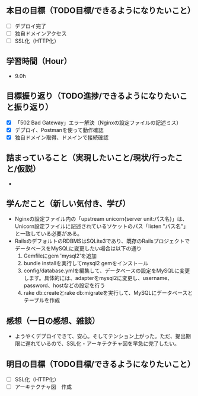 ## 本日の目標（TODO目標/できるようになりたいこと）
- [ ] デプロイ完了
- [ ] 独自ドメインアクセス
- [ ] SSL化（HTTP化）
　
## 学習時間（Hour）
- 9.0h

## 目標振り返り（TODO進捗/できるようになりたいこと振り返り）
- [x] 「502 Bad Gateway」エラー解決（Nginxの設定ファイルの記述ミス）
- [x] デプロイ、Postmanを使って動作確認
- [x] 独自ドメイン取得、ドメインで接続確認

##  詰まっていること（実現したいこと/現状/行ったこと/仮説）
-

## 学んだこと（新しい気付き、学び）
- Nginxの設定ファイル内の「upstream unicorn{server unit:パス名}」は、Unicorn設定ファイルに記述されているソケットのパス「listen "パス名"」と一致している必要がある。
- RailsのデフォルトのRDBMSはSQLite3であり、既存のRailsプロジェクトでデータベースをMySQLに変更したい場合は以下の通り
  1. Gemfileにgem 'mysql2'を追加
  2. bundle installを実行してmysql2 gemをインストール
  3. config/database.ymlを編集して、データベースの設定をMySQLに変更します。具体的には、adapterをmysql2に変更し、username、password、hostなどの設定を行う
  4. rake db:createとrake db:migrateを実行して、MySQLにデータベースとテーブルを作成
## 感想（一日の感想、雑談）
- ようやくデプロイできて、安心。そしてテンション上がった。ただ、提出期限に遅れているので、SSL化・アーキテクチャ図を早急に完了したい。

## 明日の目標（TODO目標/できるようになりたいこと）
- [ ] SSL化（HTTP化）
- [ ] アーキテクチャ図　作成
